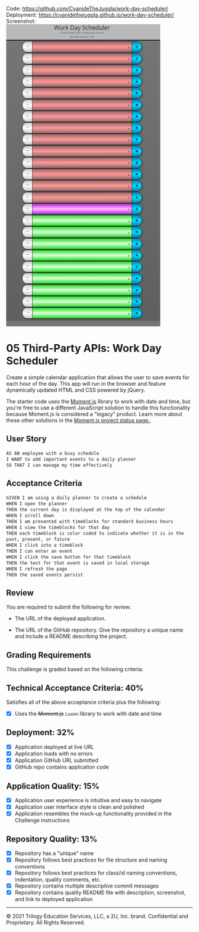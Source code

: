 Code: https://github.com/CyanideTheJuggla/work-day-scheduler/<br/>
Deployment: https://cyanidethejuggla.github.io/work-day-scheduler/<br/>
Screenshot: <br/> <img src="scheduler.PNG" alt="Screenshot of Work Day Scheduler"/>

# 05 Third-Party APIs: Work Day Scheduler

Create a simple calendar application that allows the user to save events for each hour of the day. This app will run in the browser and feature dynamically updated HTML and CSS powered by jQuery.

The starter code uses the [Moment.js](https://momentjs.com/) library to work with date and time, but you're free to use a different JavaScript solution to handle this functionality because Moment.js is considered a "legacy" product. Learn more about these other solutions in the [Moment.js project status page.](https://momentjs.com/docs/#/-project-status/).

## User Story

```
AS AN employee with a busy schedule
I WANT to add important events to a daily planner
SO THAT I can manage my time effectively
```

## Acceptance Criteria

```
GIVEN I am using a daily planner to create a schedule
WHEN I open the planner
THEN the current day is displayed at the top of the calendar
WHEN I scroll down
THEN I am presented with timeblocks for standard business hours
WHEN I view the timeblocks for that day
THEN each timeblock is color coded to indicate whether it is in the past, present, or future
WHEN I click into a timeblock
THEN I can enter an event
WHEN I click the save button for that timeblock
THEN the text for that event is saved in local storage
WHEN I refresh the page
THEN the saved events persist
```

## Review

You are required to submit the following for review:

- The URL of the deployed application.

- The URL of the GitHub repository. Give the repository a unique name and include a README describing the project.

## Grading Requirements

This challenge is graded based on the following criteria:

## Technical Acceptance Criteria: 40%

Satisfies all of the above acceptance criteria plus the following:

-[x] Uses the ~~Moment.js~~ `Luxon` library to work with date and time

## Deployment: 32%

- [x] Application deployed at live URL
- [x] Application loads with no errors
- [x] Application GitHub URL submitted
- [x] GitHub repo contains application code

## Application Quality: 15%

- [x] Application user experience is intuitive and easy to navigate
- [x] Application user interface style is clean and polished
- [x] Application resembles the mock-up functionality provided in the Challenge instructions

## Repository Quality: 13%

- [x] Repository has a "unique" name
- [x] Repository follows best practices for file structure and naming conventions
- [x] Repository follows best practices for class/id naming conventions, indentation, quality comments, etc.
- [x] Repository contains multiple descriptive commit messages
- [x] Repository contains quality README file with description, screenshot, and link to deployed application

---

© 2021 Trilogy Education Services, LLC, a 2U, Inc. brand. Confidential and Proprietary. All Rights Reserved.
